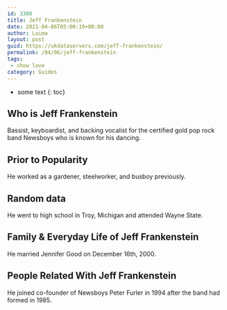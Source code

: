 ```yaml
---
id: 3308
title: Jeff Frankenstein
date: 2021-04-06T05:00:19+00:00
author: Laima
layout: post
guid: https://ukdataservers.com/jeff-frankenstein/
permalink: /04/06/jeff-frankenstein
tags:
 - show love
category: Guides
---
```


* some text
{: toc}


## Who is Jeff Frankenstein
                  
                  
                  
Bassist, keyboardist, and backing vocalist for the certified gold pop rock band Newsboys who is known for his dancing.
                  
              
            
              
            
                
                
                
## Prior to Popularity
                  
                  
                  
He worked as a gardener, steelworker, and busboy previously.
                  
              
            
              
            
                
                
                
## Random data
                  
                  
                  
He went to high school in Troy, Michigan and attended Wayne State.
                  
              
            
              
            
                
                
                
## Family & Everyday Life of Jeff Frankenstein
                  
                  
                  
He married Jennifer Good on December 16th, 2000.
                  
              
            
              
            
                
                
                
## People Related With Jeff Frankenstein
                  
                  
                  
He joined co-founder of Newsboys Peter Furler in 1994 after the band had formed in 1985.
                  
              
            
              
            
                
              
            
              
              
            
            
              
            
          
          
          